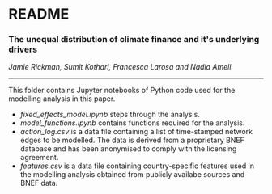 # README

### The unequal distribution of climate finance and it's underlying drivers
*Jamie Rickman, Sumit Kothari, Francesca Larosa and Nadia Ameli*
___

This folder contains Jupyter notebooks of Python code used for the modelling analysis in this paper. 

 - *fixed\_effects\_model.ipynb* steps through the analysis.
 - *model_functions.ipynb* contains functions required for the analysis.
 - *action_log.csv* is a data file containing a list of time-stamped network edges to be modelled. The data is derived from a proprietary BNEF database and has been anonymised to comply with the licensing agreement.
 - *features.csv* is a data file containing country-specific features used in the modelling analysis obtained from publicly availabe sources and BNEF data. 